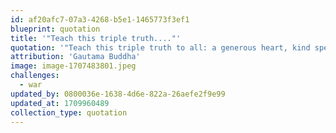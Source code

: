 ```yaml
---
id: af20afc7-07a3-4268-b5e1-1465773f3ef1
blueprint: quotation
title: '"Teach this triple truth...."'
quotation: '"Teach this triple truth to all: a generous heart, kind speech, and a life of service and compassion are the things which renew humanity."'
attribution: 'Gautama Buddha'
image: image-1707483801.jpeg
challenges:
  - war
updated_by: 0800036e-1638-4d6e-822a-26aefe2f9e99
updated_at: 1709960489
collection_type: quotation
---
```

